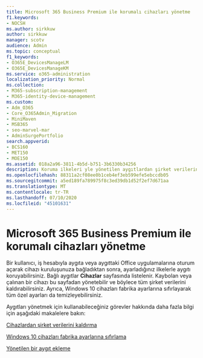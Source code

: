 ```yaml
---
title: Microsoft 365 Business Premium ile korumalı cihazları yönetme
f1.keywords:
- NOCSH
ms.author: sirkkuw
author: sirkkuw
manager: scotv
audience: Admin
ms.topic: conceptual
f1_keywords:
- O365E_DevicesManageLM
- O365E_DevicesManageKM
ms.service: o365-administration
localization_priority: Normal
ms.collection:
- M365-subscription-management
- M365-identity-device-management
ms.custom:
- Adm_O365
- Core_O365Admin_Migration
- MiniMaven
- MSB365
- seo-marvel-mar
- AdminSurgePortfolio
search.appverid:
- BCS160
- MET150
- MOE150
ms.assetid: 018a2a96-3811-4b5d-b751-3b6330b34256
description: Koruma ilkeleri yle yönetilen aygıtlardan şirket verilerini kaldırmayı ve Windows 10 aygıtlarını fabrika ayarlarına sıfırlamayı öğrenin.
ms.openlocfilehash: 88311a2cf08ee0b1ceb4ef3eb599efe5ebccdb05
ms.sourcegitcommit: a5ed189fa789975f8c3ed39db1d52f2ef7d671aa
ms.translationtype: MT
ms.contentlocale: tr-TR
ms.lasthandoff: 07/10/2020
ms.locfileid: "45101631"
---
```

# <a name="manage-protected-devices-with-microsoft-365-business-premium"></a>Microsoft 365 Business Premium ile korumalı cihazları yönetme

Bir kullanıcı, iş hesabıyla aygıta veya aygıttaki Office uygulamalarına oturum açarak cihazı kuruluşunuza bağladıktan sonra, ayarladığınız ilkelerle aygıtı koruyabilirsiniz. Bağlı aygıtlar **Cihazlar** sayfasında listelenir. Kaybolan veya çalınan bir cihazı bu sayfadan yönetebilir ve böylece tüm şirket verilerini kaldırabilirsiniz. Ayrıca, Windows 10 cihazları fabrika ayarlarına sıfırlayarak tüm özel ayarları da temizleyebilirsiniz. 

Aygıtları yönetmek için kullanabileceğiniz görevler hakkında daha fazla bilgi için aşağıdaki makalelere bakın: 
  
[Cihazlardan şirket verilerini kaldırma](remove-company-data.md)
  
[Windows 10 cihazları fabrika ayarlarına sıfırlama](reset-devices-to-factory-settings.md)

[Yönetilen bir aygıt ekleme](https://docs.microsoft.com/microsoft-365/business/app-protection-settings-for-android-and-ios)
  

